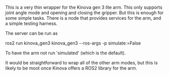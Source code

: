 This is a very thin wrapper for the Kinova gen 3 lite arm. This only supports joint angle mode and opening and closing the gripper. But this is enough for some simple tasks. There is a node that provides services for the arm, and a simple testing harness. 

The server can be run as

ros2 run kinova_gen3 kinova_gen3 --ros-args -p simulate:=False

To have the arm not run 'simulated' (which is the default). 

It would be straightforward to wrap all of the other arm modes, but this is likely to be moot once Kinova offers a ROS2 library for the arm.
